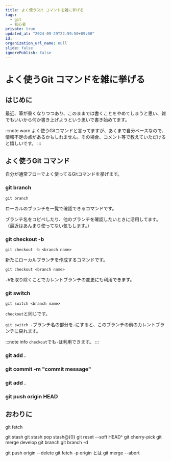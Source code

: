 ```yaml
---
title: よく使うGit コマンドを雑に挙げる
tags:
  - git
  - 初心者
private: true
updated_at: "2024-09-29T22:59:50+09:00"
id:
organization_url_name: null
slide: false
ignorePublish: false
---
```


# よく使うGit コマンドを雑に挙げる

## はじめに

最近、筆が重くなりつつあり、このままでは書くことをやめてしまうと思い、雑でもいいから何か書き上げようという思いで書き始めてます。

:::note warn
よく使うGitコマンドと言ってますが、あくまで自分ベースなので、情報不足の点があるかもしれません。その場合、コメント等で教えていただけると嬉しいです。
:::


## よく使うGit コマンド
自分が通常フローでよく使ってるGitコマンドを挙げます。

### git branch

```ブランチの一覧取得.
git branch
```
ローカルのブランチを一覧で確認できるコマンドです。

ブランチ名をコピペしたり、他のブランチを確認したいときに活用してます。（最近はあんまり使ってない気もします。）

### git checkout -b <branch name>

```ブランチの作成.
git checkout -b <branch name>
```
新たにローカルブランチを作成するコマンドです。

```ブランチ切り替え.
git checkout <branch name>
```
`-b`を取り除くことでカレントブランチの変更にも利用できます。

### git switch <branch name>

```ブランチ切り替え.
git switch <branch name>
```

`checkout`と同じです。

`git switch -`ブランチ名の部分を`-`にすると、このブランチの前のカレントブランチに戻れます。

:::note info
`checkout`でも`-`は利用できます。
:::

### git add .
### git commit -m "commit message"
### git add .
### git push origin HEAD

## おわりに


git fetch

git stash
git stash pop stash@{0}
git reset --soft HEAD^
git cherry-pick
git merge develop
git branch
git branch -d <branch>

git push origin --delete <branch>
git fetch -p
origin とは
git merge --abort